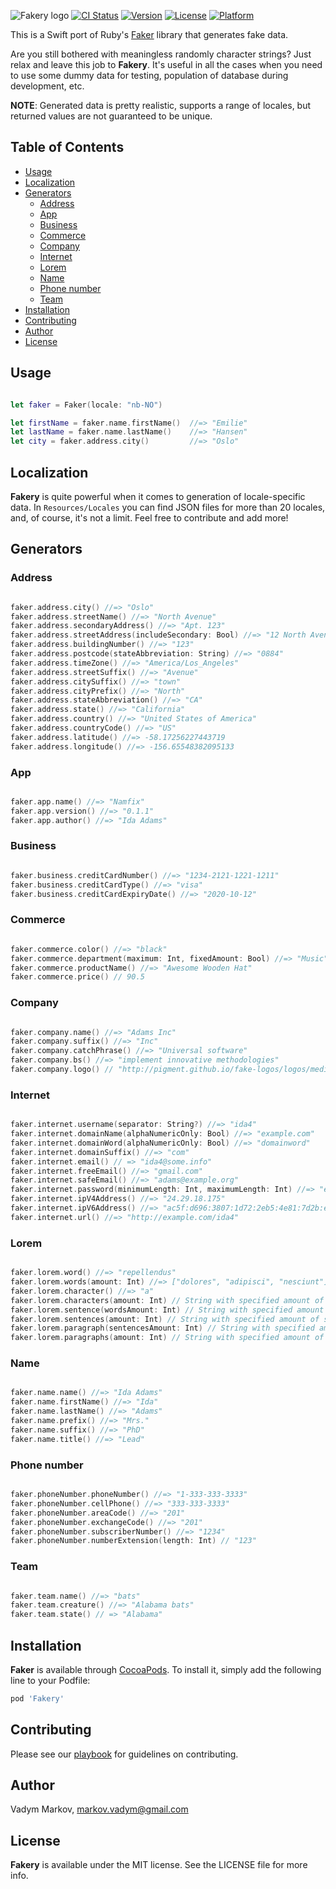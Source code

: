 ![Fakery logo](https://raw.githubusercontent.com/vadymmarkov/Fakery/master/Images/logo.png)
[![CI Status](http://img.shields.io/travis/vadymmarkov/Fakery.svg?style=flat)](https://travis-ci.org/vadymmarkov/Fakery)
[![Version](https://img.shields.io/cocoapods/v/Fakery.svg?style=flat)](http://cocoadocs.org/docsets/Fakery)
[![License](https://img.shields.io/cocoapods/l/Fakery.svg?style=flat)](http://cocoadocs.org/docsets/Fakery)
[![Platform](https://img.shields.io/cocoapods/p/Fakery.svg?style=flat)](http://cocoadocs.org/docsets/Fakery)

This is a Swift port of Ruby's [Faker](https://github.com/stympy/faker) library that generates fake data.

Are you still bothered with meaningless randomly character strings? Just relax and leave this job to **Fakery**.
It's useful in all the cases when you need to use some dummy data for testing, population of database during development, etc.

**NOTE**: Generated data is pretty realistic, supports a range of locales, but returned values are not guaranteed to be unique.

## Table of Contents

* [Usage](#usage)
* [Localization](#localization)
* [Generators](#generators)
  * [Address](#address)
  * [App](#app)
  * [Business](#business)
  * [Commerce](#commerce)
  * [Company](#company)
  * [Internet](#internet)
  * [Lorem](#lorem)
  * [Name](#name)
  * [Phone number](#phone-number)
  * [Team](#team)
* [Installation](#installation)
* [Contributing](#contributing)
* [Author](#author)
* [License](#license)

## Usage

```swift

let faker = Faker(locale: "nb-NO")

let firstName = faker.name.firstName()  //=> "Emilie"
let lastName = faker.name.lastName()    //=> "Hansen"
let city = faker.address.city()         //=> "Oslo"
```

## Localization

**Fakery** is quite powerful when it comes to generation of locale-specific data.
In `Resources/Locales` you can find JSON files for more than 20 locales, and, of course, it's not a limit.
Feel free to contribute and add more!  

## Generators

### Address

```swift

faker.address.city() //=> "Oslo"
faker.address.streetName() //=> "North Avenue"
faker.address.secondaryAddress() //=> "Apt. 123"
faker.address.streetAddress(includeSecondary: Bool) //=> "12 North Avenue"
faker.address.buildingNumber() //=> "123"
faker.address.postcode(stateAbbreviation: String) //=> "0884"
faker.address.timeZone() //=> "America/Los_Angeles"
faker.address.streetSuffix() //=> "Avenue"
faker.address.citySuffix() //=> "town"
faker.address.cityPrefix() //=> "North"
faker.address.stateAbbreviation() //=> "CA"
faker.address.state() //=> "California"
faker.address.country() //=> "United States of America"
faker.address.countryCode() //=> "US"
faker.address.latitude() //=> -58.17256227443719
faker.address.longitude() //=> -156.65548382095133
```

### App

```swift

faker.app.name() //=> "Namfix"
faker.app.version() //=> "0.1.1"
faker.app.author() //=> "Ida Adams"
```

### Business

```swift

faker.business.creditCardNumber() //=> "1234-2121-1221-1211"
faker.business.creditCardType() //=> "visa"
faker.business.creditCardExpiryDate() //=> "2020-10-12"
```

### Commerce

```swift

faker.commerce.color() //=> "black"
faker.commerce.department(maximum: Int, fixedAmount: Bool) //=> "Music"
faker.commerce.productName() //=> "Awesome Wooden Hat"
faker.commerce.price() // 90.5
```

### Company

```swift

faker.company.name() //=> "Adams Inc"       
faker.company.suffix() //=> "Inc"
faker.company.catchPhrase() //=> "Universal software"        
faker.company.bs() //=> "implement innovative methodologies"
faker.company.logo() // "http://pigment.github.io/fake-logos/logos/medium/color/1.png"
```

### Internet

```swift

faker.internet.username(separator: String?) //=> "ida4"       
faker.internet.domainName(alphaNumericOnly: Bool) //=> "example.com"        
faker.internet.domainWord(alphaNumericOnly: Bool) //=> "domainword"        
faker.internet.domainSuffix() //=> "com"
faker.internet.email() // => "ida4@some.info"
faker.internet.freeEmail() //=> "gmail.com"
faker.internet.safeEmail() //=> "adams@example.org"
faker.internet.password(minimumLength: Int, maximumLength: Int) //=> "e2dddhwd1g5qhvhgfi"
faker.internet.ipV4Address() //=> "24.29.18.175"
faker.internet.ipV6Address() //=> "ac5f:d696:3807:1d72:2eb5:4e81:7d2b:e1df"
faker.internet.url() //=> "http://example.com/ida4"
```

### Lorem

```swift

faker.lorem.word() //=> "repellendus"         
faker.lorem.words(amount: Int) //=> ["dolores", "adipisci", "nesciunt"]      
faker.lorem.character() //=> "a"        
faker.lorem.characters(amount: Int) // String with specified amount of characters (default = 255)
faker.lorem.sentence(wordsAmount: Int) // String with specified amount of words (default = 4)
faker.lorem.sentences(amount: Int) // String with specified amount of sentences (default = 3)
faker.lorem.paragraph(sentencesAmount: Int) // String with specified amount of sentences (default = 3)
faker.lorem.paragraphs(amount: Int) // String with specified amount of paragraphs (default = 3)
```

### Name

```swift

faker.name.name() //=> "Ida Adams"        
faker.name.firstName() //=> "Ida"
faker.name.lastName() //=> "Adams"
faker.name.prefix() //=> "Mrs."
faker.name.suffix() //=> "PhD"
faker.name.title() //=> "Lead"
```

### Phone number

```swift

faker.phoneNumber.phoneNumber() //=> "1-333-333-3333"        
faker.phoneNumber.cellPhone() //=> "333-333-3333"
faker.phoneNumber.areaCode() //=> "201"
faker.phoneNumber.exchangeCode() //=> "201"
faker.phoneNumber.subscriberNumber() //=> "1234"
faker.phoneNumber.numberExtension(length: Int) // "123"
```

### Team

```swift

faker.team.name() //=> "bats"         
faker.team.creature() //=> "Alabama bats"
faker.team.state() // => "Alabama"
```

## Installation

**Faker** is available through [CocoaPods](http://cocoapods.org). To install
it, simply add the following line to your Podfile:

```ruby
pod 'Fakery'
```

## Contributing

Please see our [playbook](https://github.com/hyperoslo/playbook/blob/master/GIT_AND_GITHUB.md) for guidelines on contributing.

## Author

Vadym Markov, markov.vadym@gmail.com

## License

**Fakery** is available under the MIT license. See the LICENSE file for more info.
